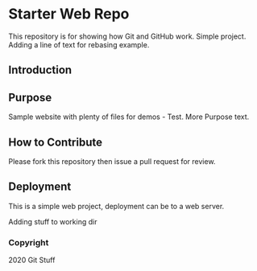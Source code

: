# Starter Web Repo

This repository is for showing how Git and GitHub work. Simple project. Adding a line of text for rebasing example.

## Introduction

## Purpose

Sample website with plenty of files for demos - Test. More Purpose text.

## How to Contribute

Please fork this repository then issue a pull request for review.

## Deployment

This is a simple web project, deployment can be to a web server.

Adding stuff to working dir

### Copyright

2020 Git Stuff
